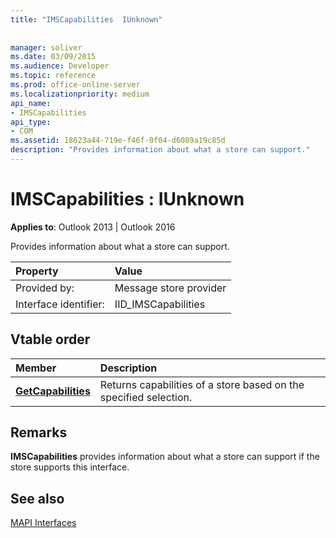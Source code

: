 ```yaml
---
title: "IMSCapabilities  IUnknown"
 
 
manager: soliver
ms.date: 03/09/2015
ms.audience: Developer
ms.topic: reference
ms.prod: office-online-server
ms.localizationpriority: medium
api_name:
- IMSCapabilities
api_type:
- COM
ms.assetid: 18623a44-719e-f46f-0f04-d6089a19c85d
description: "Provides information about what a store can support."
---
```


# IMSCapabilities : IUnknown

  
  
**Applies to**: Outlook 2013 | Outlook 2016 
  
Provides information about what a store can support.
  
|Property |Value |
|:-----|:-----|
|Provided by:  <br/> |Message store provider  <br/> |
|Interface identifier:  <br/> |IID_IMSCapabilities  <br/> |
   
## Vtable order

|Member |Description |
|:-----|:-----|
|**[GetCapabilities](imscapabilities-getcapabilities.md)** <br/> |Returns capabilities of a store based on the specified selection. |
   
## Remarks

 **IMSCapabilities** provides information about what a store can support if the store supports this interface. 
  
## See also



[MAPI Interfaces](mapi-interfaces.md)

